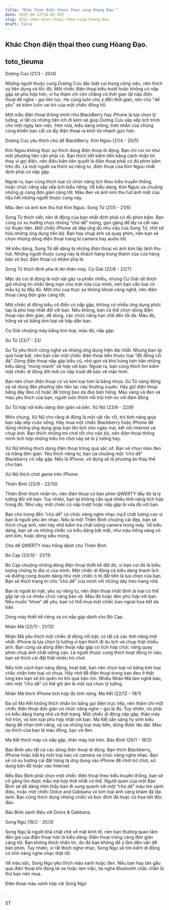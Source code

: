 ```yaml
---
title: "Khác Chọn điện thọai theo cung Hòang Đạo."
date: 2025-06-12T14:02:35Z
slug: khac-chon-dien-thoai-theo-cung-hoang-dao
draft: false
---
```


## Khác Chọn điện thọai theo cung Hòang Đạo.

## toto_tieuma

Dương Cưu (21/3 - 20/4)

Những người thuộc cung Dương Cưu đặc biệt coi trọng công việc, nên thích sự tiện dụng và tốc độ. Một chiếc điện thoại kiểu trượt hoặc không có nắp gập sẽ phù hợp hơn, vì họ thậm chí còn chẳng có thời gian lật nắp điện thoại để nghe - gọi liên tục. Họ cũng luôn chú ý đến thời gian, nên chú "dế yêu" sẽ kiêm luôn vai trò của một chiếc đồng hồ.

Một mẫu điện thoại thông minh như BlackBerry hay iPhone là lựa chọn lý tưởng, vì tất cả những tiện ích đi kèm sẽ giúp Dương Cưu sắp xếp lịch trình cho một ngày làm việc. Hơn nữa, kiểu dáng mỏng, trơn nhẵn của chúng cũng khiến bạn cất và lấy điện thoại ra khỏi túi nhanh gọn hơn.

Dương Cưu yêu thích chú dế BlackBerry.
Kim Ngưu (21/4 - 20/5)

Kim Ngưu không thực sự thích dùng điện thoại di động. Bạn chỉ coi nó như một phương tiện cần phải có. Bạn thích tiết kiệm tiền bằng cách nhắn tin thay vì gọi điện, nên điều kiện tiên quyết là điện thoại phải có đủ phím bấm trên đó. Là một người ưa thích sự riêng tư, điện thoại của Kim Ngưu nhất định phải có nắp gập.

Ngoài ra, bạn cũng thích loại có chức năng lịch theo kiểu truyền thống, hoặc chức năng sắp xếp lịch biểu riêng. Về kiểu dáng, Kim Ngưu ưa chuộng những gì càng đơn giản càng tốt. Màu đen và ánh kim thu hút ánh mắt của hầu hết những người thuộc cung này.


Màu đen và ánh kim thu hút Kim Ngưu.
Song Tử (21/5 - 21/6)

Song Tử thích viết, nên di động của bạn nhất định phải có đủ phím bấm. Bạn cũng có xu hướng chọn những “chú dế” mỏng, gọn gàng để lấy ra cất vào túi thuận tiện. Một chiếc iPhone sẽ đáp ứng đủ nhu cầu của Song Tử, nhờ sở hữu những ứng dụng tiến bộ. Bạn hay chụp ảnh và quay phim, nên bạn sẽ chọn những dòng điện thoại trang bị camera hay audio tốt.

Về kiểu dáng, Song Tử dễ dàng bị những điện thoại vỏ ánh kim lấp lánh thu hút. Những người thuộc cung này là khách hàng trung thành của cửa hàng bán vỏ bọc điện thoại có khảm pha lê.


Song Tử thích đính pha lê lên thân máy.
Cự Giải (22/6 - 22/7)

Mặc dù coi di động là một vật gây ra phiền nhiễu, nhưng Cự Giải rất thích gửi những tin nhắn lãng mạn cho một nửa của mình, nên bạn cần loại có mẫu ký tự đầy đủ. Một chú cua thực sự không khoái công nghệ, nên điện thoại càng đơn giản càng tốt.

Một chiếc di động kiểu cổ điển có nắp gập, không có nhiều ứng dụng phức tạp là phù hợp nhất đối với bạn. Nếu không, bạn có thể chọn dòng điện thoại nào đơn giản, dễ dùng, các chức năng hạn chế đến tối đa. Màu đỏ, trắng và vỏ bằng kim loại sẽ hấp dẫn bạn.


Cự Giải chuộng máy bằng kim loại, màu đỏ, nắp gập.

Sư Tử (23/7 - 23/

Sư Tử yêu thích công nghệ và những ứng dụng hiện đại nhất. Nhưng bạn lại quá hoạt bát, nên bạn cần một chiếc điện thoại bền thuộc loại “đồ đồng cối đá”. Dòng điện thoại nắp gập kiểu cũ, nhỏ gọn và khó hỏng hơn hẳn những kiểu dáng “mong manh” sẽ hợp với bạn. Ngoài ra, bạn cũng thích tìm kiếm một chiếc di động đời mới có nắp trượt để bảo vệ màn hình.

Bạn nên chọn điện thoại có vỏ kim loại hơn là bằng nhựa. Sư Tử năng động và sẽ dùng đến phương tiện liên lạc này thường xuyên. Hãy giữ điện thoại bằng dây đeo cổ hoặc để trong bao da đeo bên hông. Màu vàng và đen và màu yêu thích của bạn, người luôn thích nổi trội hơn so với đám đông.
 
 


Sư Tử hợp với kiểu dáng đơn giản và bền.
Xử Nữ (23/8 - 22/9)

Nhìn chung, Xử Nữ cho rằng di động là một vật rắc rối, trừ tính năng giúp bạn sắp xếp cuộc sống. Hãy mua một chiếc Blackberry hoặc iPhone để dùng những ứng dụng giúp bạn lên lịch cho ngày mai, kết nối internet và chụp ảnh. Bạn thích những trò chơi tốt cho não bộ, nên điện thoại thông minh tích hợp những kiểu trò chơi này sẽ là ý tưởng hay.

Xử Nữ không thích dùng điện thoại trông quá sặc sỡ. Bạn sẽ chọn màu đen và trắng đơn giản. Yêu thích riêng tư, bạn ưa chuộng một “chú dế” Blackberry có nắp gập. Nếu là iPhone, vỏ đựng sẽ là phương án thay thế cho bạn.


Xử Nữ thích chơi game trên iPhone.

Thiên Bình (23/9 - 22/10)

Thiên Bình thích nhắn tin, nên điện thoại có bàn phím QWERTY đầy đủ là lý tưởng đối với bạn. Tuy nhiên, bạn lại không cần quá nhiều tính năng tích hợp trong đó. Như vậy, một chiếc có nắp trượt hoặc nắp gập là vừa đủ với bạn.

Bạn chú trọng đến “chú dế” có chức năng nghe nhạc mp3 chất lượng cao vì bạn là người yêu âm nhạc. Nếu là một Thiên Bình chuộng cái đẹp, bạn sẽ thích chụp ảnh, nên hãy nhớ kiểm tra chất lượng camera trong máy. Về kiểu dáng, bạn sẽ ưa những chiếc có kiểu dáng bắt mắt, như màu hồng sáng có ánh kim, hoặc dòng siêu mỏng.


Chú dế QWERTY màu hồng dành cho Thiên Bình.

Bò Cạp (23/10 - 21/11)

Bò Cạp chuộng những dòng điện thoại thiết kế đắt đỏ, vì bạn coi đó là biểu tượng chứng tỏ địa vị của mình. Một chiếc di động có kiểu dáng thanh lịch và đường cong duyên dáng như một chiếc ô tô đắt tiền là lựa chọn của bạn. Bạn sẽ thích trang trí cho “chú dế” của mình với những dây treo trang nhã.

Bạn là người bí mật, yêu sự riêng tư, nên điện thoại nhất định là loại có thể gập lại và có nhiều chức năng bảo vệ. Màu đỏ hoặc đen phù hợp với bạn. Nếu muốn “khoe” dế yêu, bạn có thể mua một chiếc bao ngoài họa tiết da báo.


Dòng máy thiết kế riêng và có nắp gập dành cho Bò Cạp.

Nhân Mã (22/11 - 21/12)

Nhân Mã yêu thích một chiếc di động nổi bật, có tất cả các tính năng mới nhất. iPhone là lựa chọn lý tưởng vì bạn thích đi du lịch và chụp thật nhiều ảnh. Bạn cũng ưa dòng điện thoại nắp gập có tích hợp chức năng quay phim chụp ảnh chất lượng cao. Là người thuộc cung thích hoạt động trí não, bạn sẽ thích cài đặt thật nhiều trò chơi.

Nếu tính cách bạn năng động, hoạt bát, bạn nên chọn loại vỏ bằng kim loại chắc chắn hơn loại vỏ nhựa. Hãy nhớ để điện thoại trong bao đeo ở thắt lưng kẻo bạn sẽ bỏ quên nó khi quá bận rộn. Nhiều Nhân Mã làm nghề báo, nên một “chú dế” có thể ghi âm là một lựa chọn lý tưởng.

 
 
 

Nhân Mã thích iPhone tích hợp đủ tính năng.
Ma Kết (22/12 - 19/1)

Đa số Ma Kết không thích nhắn tin bằng gọi điện trực tiếp, nên thậm chí một chiếc điện thoại đơn giản có chức năng nghe – gọi là đủ. Tuy nhiên, nó phải có kiểu dáng trang nhã và thời trang. Một chiếc di động nắp gập, thân máy hơi tròn, vỏ kim loại phù hợp nhất với bạn. Ma Kết sẵn sàng hy sinh kiểu dáng để chọn tính năng, và ưa những loại máy bền, dùng được lâu dài. Màu ưa thích của bạn là màu đồng, bạc và đen.


Ma Kết thích máy có nắp gập, thân máy hơi tròn.
Bảo Bình (20/1 - 18/2)

Bảo Bình yêu tất cả các dòng điện thoại di động. Bạn thích Blackberry, iPhone hoặc bất kỳ một loại nào có camera và chức năng nghe nhạc. Bạn sẽ có xu hướng cài đặt hàng tá ứng dụng vào iPhone để chơi trò chơi, sử dụng bản đồ hoặc vào Internet.

Nếu Bảo Bình phải chọn một chiếc điện thoại theo kiểu truyền thống, bạn sẽ cố gắng tìm được mẫu mã hợp thời nhất có thể. Người quen của một Bảo Bình sẽ dễ dàng nhìn thấy bạn đi xung quanh với một “chú dế” màu tím sành điệu, hoặc một chiếc Dolce and Gabbana vỏ kim loại ánh vàng khảm đá lấp lánh. Bạn cũng thích dùng những chiếc vỏ bọc đính đá hoặc có họa tiết độc đáo.


Bảo Bình sành điệu với Dolce & Gabbana.

Song Ngư (19/2 - 20/3)

Song Ngư là người khá chặt chẽ về mặt kinh tế, nên bạn thường quan tâm đến giá của điện thoại hơn là kiểu dáng. Điện thoại trông càng đơn giản càng tốt. Bạn không thích nhắn tin, do đó bạn không để ý lắm đến vấn đề bàn phím. Tuy nhiên, vì rất thích nghe nhạc, Song Ngư sẽ tìm kiếm di động có tính năng nghe nhạc thật tốt.

Về màu sắc, Song Ngư yêu thích màu xanh hoặc đen. Nếu bạn hay tán gẫu qua điện thoại khi đang lái xe hoặc làm việc, tai nghe Bluetooth chắc chắn là thứ bạn nên mua.

 

Điện thoại màu xanh hợp với Song Ngư
 
.
 
ST